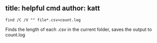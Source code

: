 title: helpful cmd
author: katt
---

```
find /C /V "" file*.csv>count.log
```

Finds the length of each .csv in the current folder, saves the output to count.log